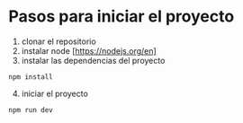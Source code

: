 # Pasos para iniciar el proyecto

1. clonar el repositorio
2. instalar node [https://nodejs.org/en]
3. instalar las dependencias del proyecto

```
npm install
```

4. iniciar el proyecto

```
npm run dev
```
